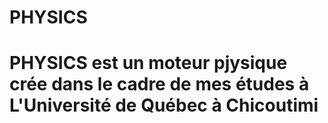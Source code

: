 # PHYSICS
# PHYSICS est un moteur pjysique crée dans le cadre de mes études à L'Université de Québec à Chicoutimi
